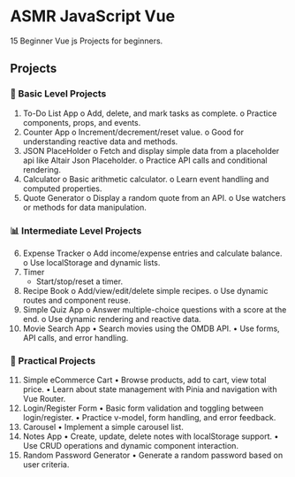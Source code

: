 # ASMR JavaScript Vue

15 Beginner Vue js Projects for beginners.

## Projects

### 🌱 Basic Level Projects

1. To-Do List App
   o Add, delete, and mark tasks as complete.
   o Practice components, props, and events.
2. Counter App
   o Increment/decrement/reset value.
   o Good for understanding reactive data and methods.
3. JSON PlaceHolder
   o Fetch and display simple data from a placeholder api like Altair Json Placeholder.
   o Practice API calls and conditional rendering.
4. Calculator
   o Basic arithmetic calculator.
   o Learn event handling and computed properties.
5. Quote Generator
   o Display a random quote from an API.
   o Use watchers or methods for data manipulation.

### 📊 Intermediate Level Projects

6. Expense Tracker
   o Add income/expense entries and calculate balance.
   o Use localStorage and dynamic lists.
7. Timer
    * Start/stop/reset a timer.
8. Recipe Book
   o Add/view/edit/delete simple recipes.
   o Use dynamic routes and component reuse.
9. Simple Quiz App
   o Answer multiple-choice questions with a score at the end.
   o Use dynamic rendering and reactive data.
10. Movie Search App
    • Search movies using the OMDB API.
    • Use forms, API calls, and error handling.

### 🛒 Practical Projects

11. Simple eCommerce Cart
    • Browse products, add to cart, view total price.
    • Learn about state management with Pinia and navigation with Vue Router.
12. Login/Register Form
    • Basic form validation and toggling between login/register.
    • Practice v-model, form handling, and error feedback.
13. Carousel
    • Implement a simple carousel list.
14. Notes App
    • Create, update, delete notes with localStorage support.
    • Use CRUD operations and dynamic component interaction.
15. Random Password Generator
    • Generate a random password based on user criteria.
